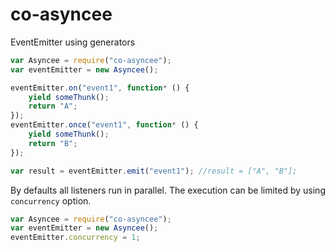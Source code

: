 # co-asyncee

EventEmitter using generators

```js
var Asyncee = require("co-asyncee");
var eventEmitter = new Asyncee();

eventEmitter.on("event1", function* () {
    yield someThunk();
    return "A";
});
eventEmitter.once("event1", function* () {
    yield someThunk();
    return "B";
});

var result = eventEmitter.emit("event1"); //result = ["A", "B"];
```

By defaults all listeners run in parallel. The execution can be limited by using `concurrency` option.

```js
var Asyncee = require("co-asyncee");
var eventEmitter = new Asyncee();
eventEmitter.concurrency = 1;
```